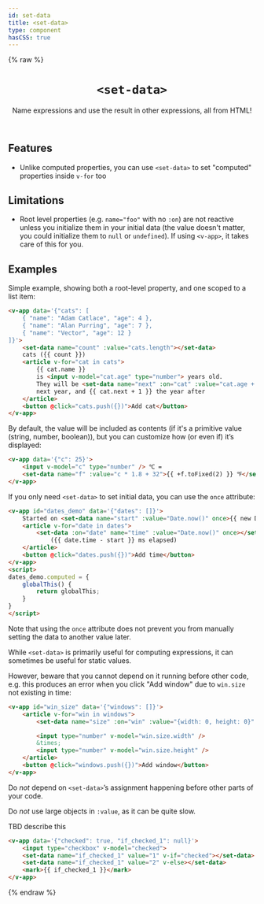 ```yaml
---
id: set-data
title: <set-data>
type: component
hasCSS: true
---
```

{% raw %}
<header>

# `<set-data>`

Name expressions and use the result in other expressions, all from HTML!

</header>

<main>

## Features

- Unlike computed properties, you can use `<set-data>` to set "computed" properties inside `v-for` too

## Limitations

- Root level properties (e.g. `name="foo"` with no `:on`) are not reactive unless you initialize them in your initial data
(the value doesn't matter, you could initialize them to `null` or `undefined`).
If using `<v-app>`, it takes care of this for you.

## Examples

Simple example, showing both a root-level property, and one scoped to a list item:

```html
<v-app data='{"cats": [
	{ "name": "Adam Catlace", "age": 4 },
	{ "name": "Alan Purring", "age": 7 },
	{ "name": "Vector", "age": 12 }
]}'>
	<set-data name="count" :value="cats.length"></set-data>
	cats ({{ count }})
	<article v-for="cat in cats">
		{{ cat.name }}
		is <input v-model="cat.age" type="number"> years old.
		They will be <set-data name="next" :on="cat" :value="cat.age + 1"></set-data>
		next year, and {{ cat.next + 1 }} the year after
	</article>
	<button @click="cats.push({})">Add cat</button>
</v-app>
```

By default, the value will be included as contents (if it's a primitive value (string, number, boolean)),
but you can customize how (or even if) it’s displayed:

```html
<v-app data='{"c": 25}'>
	<input v-model="c" type="number" /> ℃ =
	<set-data name="f" :value="c * 1.8 + 32">{{ +f.toFixed(2) }} ℉</set-data>
</v-app>
```

If you only need `<set-data>` to set initial data, you can use the `once` attribute:

```html
<v-app id="dates_demo" data='{"dates": []}'>
	Started on <set-data name="start" :value="Date.now()" once>{{ new Date(start) + '' }}</set-data>
	<article v-for="date in dates">
		<set-data :on="date" name="time" :value="Date.now()" once></set-data>
			({{ date.time - start }} ms elapsed)
	</article>
	<button @click="dates.push({})">Add time</button>
</v-app>
<script>
dates_demo.computed = {
	globalThis() {
		return globalThis;
	}
}
</script>
```

Note that using the `once` attribute does not prevent you from manually setting the data to another value later.

While `<set-data>` is primarily useful for computing expressions,
it can sometimes be useful for static values.

However, beware that you cannot depend on it running before other code,
e.g. this produces an error when you click "Add window" due to `win.size` not existing in time:

```html
<v-app id="win_size" data='{"windows": []}'>
	<article v-for="win in windows">
		<set-data name="size" :on="win" :value="{width: 0, height: 0}" once></set-data>

		<input type="number" v-model="win.size.width" />
		&times;
		<input type="number" v-model="win.size.height" />
	</article>
	<button @click="windows.push({})">Add window</button>
</v-app>
```

<div class="warning">

Do *not* depend on `<set-data>`’s assignment happening before other parts of your code.

</div>


<div class="warning">

Do *not* use large objects in `:value`, as it can be quite slow.

</div>

TBD describe this

```html
<v-app data='{"checked": true, "if_checked_1": null}'>
	<input type="checkbox" v-model="checked">
	<set-data name="if_checked_1" value="1" v-if="checked"></set-data>
	<set-data name="if_checked_1" value="2" v-else></set-data>
	<mark>{{ if_checked_1 }}</mark>
</v-app>
```

</main>

{% endraw %}

